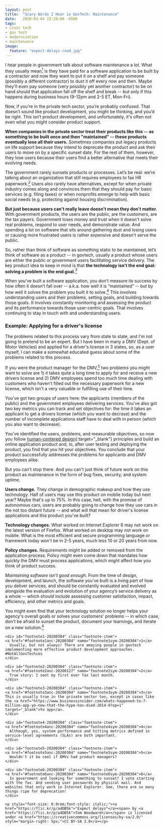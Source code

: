 ```yaml
---
layout: post
title:  "Scary Words I Hear in GovTech: Maintenance"
date:   2020-03-04 22:29:00 -0500
tags:
- civic tech
- gov tech
- modernization
- maintenance
image:
  feature: "expect-delays-road.jpg"
---
```


I hear people in government talk about software maintenance a lot. What they usually mean<a href="#footnote1-20200304" class="body-footnote-link" name="footnote1anc-20200304"><sup>1</sup></a> is they have paid for a software application to be built by a contractor and now they want to put it on a shelf and pay someone (possibly a different contractor) to dust it off every now and then. Maybe they'll even pay someone (very possibly yet another contractor) to be on hand should that application fall off the shelf and break -- but only if this happens during business hours (9-12pm and 2-5 ET, Mon-Fri).

Now, if you’re in the private tech sector, you’re probably confused. That doesn’t sound like product development, you might be thinking, and you’d be right. This isn’t product development, and unfortunately, it's often not even what you might consider product support.

**When companies in the private sector treat their products like this -- as something to be built once and then "maintained" -- these products eventually lose all their users.** Sometimes companies put legacy products on life support because they intend to deprecate the product and ask their users to move on by a specific sunset date. For the rest of them, however, they lose users because their users find a better alternative that meets their evolving needs. 

The government rarely sunsets products or processes. Let’s be real: we’re talking about an organization that still requires employees to fax HR paperwork.<a href="#footnote2-20200304" class="body-footnote-link" name="footnote2anc-20200304"><sup>2</sup></a> Users also rarely have alternatives, except for when private industry comes along and convinces them that they should pay for basic services (e.g. filing taxes) or when nonprofits emerge to help with basic social needs (e.g. protecting against housing discrimination). 

**But just because users can't really leave doesn't mean they don't matter.** With government products, the users are the public, are the customers, are the tax payers. Government loses money and trust when it doesn't solve real problems, respond to user needs, and demonstrate value. And spending a lot on software that sits around gathering dust and losing users or causing more frustrated users is rather expensive and doesn't serve the public. 

So, rather than think of software as something static to be maintained, let’s think of software as a product -- in govtech, usually a product whose users are either the public or government users facilitating service delivery. The key product idea to keep in mind is that **the technology isn’t the end goal: solving a problem is the end goal.**<a href="#footnote3-20200304" class="body-footnote-link" name="footnote3anc-20200304"><sup>3</sup></a>

When you’ve built a software application, you don’t measure its success by how often it doesn’t fall over -- a.k.a. how well it is “maintained” -- but by how well it solves the problem you built it to solve.<a href="#footnote4-20200304" class="body-footnote-link" name="footnote4anc-20200304"><sup>4</sup></a> This involves understanding users and their problems, setting goals, and building towards those goals. It involves constantly monitoring and assessing the product and its performance towards those user-centric goals. That involves continuing to stay in touch with and understanding users. 

### Example: Applying for a driver's license

The problems related to this process vary from state to state, and I'm not going to pretend to be an expert. But I have been in many a DMV (Dept. of Motor Vehicles) and applied for a driver's license in 3 states, so, as a user myself, I can make a somewhat educated guess about some of the problems related to this process. 

If you were the product manager for the DMV,<a href="#footnote5-20200304" class="body-footnote-link" name="footnote5anc-20200304"><sup>5</sup></a> two problems you might want to solve are 1) it takes quite a long time to apply for and receive a new drivers license and 2) DMV employees spend too much time dealing with customers who haven't filled out the necessary paperwork for a new license, which isn't a very valuable or fulfilling use of their time. 

You've got two groups of users here: the applicants (members of the public) and the government employees delivering services. You've also got two key metrics you can track and set objectives for: the time it takes an applicant to get a drivers license (which you want to decrase) and the number of incomplete applications staff have to deal with in person (which you also want to decrease).
 
You've identified the users, problems, and measurable objectives, so now you follow [human-centered design](https://www.designkit.org/human-centered-design){:target="_blank"} principles and build an online application product and, lo, after user testing and deploying the product, you find that you hit your objectives. You conclude that your product successfully addresses the problems for applicants and DMV employees alike. 

But you can’t stop there. And you can't just think of future work on this product as maintenance in the form of bug fixes, security, and system uptime. 

**Users change.** They change in demographic makeup and how they use technology. Half of users may use this product on mobile today but next year? Maybe that's up to 75%. In this case, hell, with the promise of autonomous cars, users are probably going to change how they use cars in the not too distant future -- and what will that mean for driver's license applications and this product you've built?

**Technology changes.** What worked on Internet Explorer 6 may not work on the latest version of Firefox. What worked on desktop may not work on mobile. What is the most efficient and secure programming language or framework today won't be in 2-5 years, much less 10 or 20 years from now.

**Policy changes.** Requirements might be added or removed from the application process. Policy might even come down that mandates how quickly the DMV must process applications, which might affect how you think of product success.  

*Maintaining software isn’t good enough.* From the time of design, development, and launch, the software you've built is a living part of how you deliver services, and should be constantly evaluated and evolved alongside the evaluation and evolution of your agency’s service delivery as a whole -- which should include assessing customer satisfaction, impact, efficiency, and other metrics and goals. 

You might even find that your technology solution no longer helps your agency's overall goals or solves your customers' problems -- in which case, don't be afraid to sunset the product, document your learnings, and iterate on a new solution.<a href="#footnote6-20200304" class="body-footnote-link" name="footnote6anc-20200304"><sup>6</sup></a>


<div class="footnote-block">

	<div id="footnote1-20200304" class="footnote-item">
	<a href="#footnote1anc-20200304" name="footnote1sym-20200304">1</a> 
      Usually, but not always! There are amazing people in govtech implementing more effective product development approaches. #NotAllGovTechies
	</div>

	<div id="footnote2-20200304" class="footnote-item">
	<a href="#footnote2anc-20200127" name="footnote2sym-20200304">2</a> 
	  True story: I sent my first ever fax last month.
	</div>

	<div id="footnote3-20200304" class="footnote-item">
	<a href="#footnote3anc-20200304" name="footnote3sym-20200304">3</a> 
	This is usually true in the private sector too, except in cases like the <a href="https://www.businessinsider.com/whats-happened-to-7-million-app-yo-now-that-the-hype-has-died-2014-9?op=1" target="_blank">Yo app</a>.
	</div>

	<div id="footnote4-20200304" class="footnote-item">
	<a href="#footnote4anc-20200304" name="footnote4sym-20200304">4</a> 
	  Although, yes, system performance and hitting metrics defined in service-level agreements (SLAs) are both important.
	</div>

	<div id="footnote5-20200304" class="footnote-item">
	<a href="#footnote5anc-20200304" name="footnote5sym-20200304">5</a> 
	  Wouldn't it be cool if DMVs had product managers?
	</div>
	
	<div id="footnote6-20200304" class="footnote-item">
	<a href="#footnote6anc-20200304" name="footnote6sym-20200304">6</a> 
	  In government and looking for something to sunset? I vote starting with the fax. And sending user passwords by physical mail. And websites that only work in Internet Explorer. See, there are so many things ripe for deprecation!
	</div>
	
	<p style="font-size: 0.9rem;font-style: italic;"><a href="https://flic.kr/p/a4DB5k">"Expect delays"</a><span> by <a href="https://flic.kr/p/a4DB5k">Tom Woodward</a></span> is licensed under <a href="https://creativecommons.org/licenses/by-sa/2.0/" style="margin-right: 5px;">CC BY-SA 2.0</a></p>
</div>